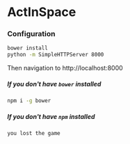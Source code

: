 # ActInSpace

### Configuration
```bash
bower install
python -m SimpleHTTPServer 8000
```

Then navigation to http://localhost:8000

##### If you don't have `bower` installed
```bash
npm i -g bower
```

##### If you don't have `npm` installed
```bash
you lost the game
```
